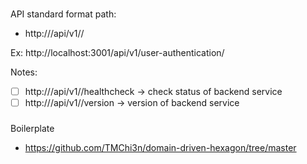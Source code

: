 ###
API standard format path:
- http://<URL>/api/v1/<api-service-name>/

Ex: http://localhost:3001/api/v1/user-authentication/

Notes:
- [ ] http://<URL>/api/v1/<api-service-name>/healthcheck -> check status of backend service
- [ ] http://<URL>/api/v1/<api-service-name>/version -> version of backend service

### 
Boilerplate
- https://github.com/TMChi3n/domain-driven-hexagon/tree/master

###
